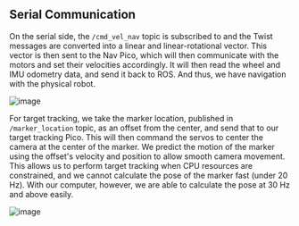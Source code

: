 ## Serial Communication
On the serial side, the ```/cmd_vel_nav``` topic is subscribed to and the Twist messages are converted into a linear and linear-rotational vector. This vector is then sent to the Nav Pico, which will then communicate with the motors and set their velocities accordingly. It will then read the wheel and IMU odometry data, and send it back to ROS. And thus, we have navigation with the physical robot. 

![image](https://github.com/Samalmeida1028/sdp-team-12/assets/41523488/f5d28e58-e7bc-4cf5-89b7-cca8e2596e42)

For target tracking, we take the marker location, published in ```/marker_location``` topic, as an offset from the center, and send that to our target tracking Pico. This will then command the servos to center the camera at the center of the marker. We predict the motion of the marker using the offset's velocity and position to allow smooth camera movement. This allows us to perform target tracking when CPU resources are constrained, and we cannot calculate the pose of the marker fast (under 20 Hz). With our computer, however, we are able to calculate the pose at 30 Hz and above easily. 

![image](https://github.com/Samalmeida1028/sdp-team-12/assets/41523488/ab3f6ce5-edd7-491d-afe9-5e546c6bcd06)
